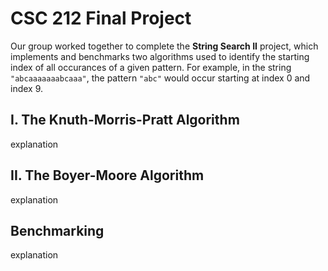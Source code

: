 # CSC 212 Final Project
Our group worked together to complete the **String Search II** project, which implements
and benchmarks two algorithms used to identify the starting index of all occurances of a given pattern. For example, in the string ``"abcaaaaaaabcaaa"``, the pattern ``"abc"``
would occur starting at index 0 and index 9. <br>

## I. The Knuth-Morris-Pratt Algorithm
explanation

## II. The Boyer-Moore Algorithm
explanation

## Benchmarking
explanation